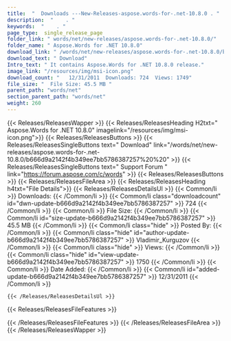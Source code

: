 ```yaml
---
title:  "  Downloads ---New-Releases-aspose.words-for-.net-10.8.0 . " 
description:  "    . " 
keywords:  "    . " 
page_type:  single_release_page
folder_link: " words/net/new-releases/aspose.words-for-.net-10.8.0/"
folder_name: " Aspose.Words for .NET 10.8.0"
download_link: " /words/net/new-releases/aspose.words-for-.net-10.8.0/b666d9a2142f4b349ee7bb5786387257"
download_text: " Download"
Intro_text: " It contains Aspose.Words for .NET 10.8.0 release."
image_link: "/resources/img/msi-icon.png"
download_count: "   12/31/2011  Downloads: 724  Views: 1749"
file_size: "  File Size: 45.5 MB "
parent_path: "words/net"
section_parent_path: "words/net"
weight: 260 
---
```


{{< Releases/ReleasesWapper >}}
  {{< Releases/ReleasesHeading H2txt=" Aspose.Words for .NET 10.8.0" imagelink="/resources/img/msi-icon.png">}}
  {{< Releases/ReleasesButtons >}}
    {{< Releases/ReleasesSingleButtons text=" Download" link="/words/net/new-releases/aspose.words-for-.net-10.8.0/b666d9a2142f4b349ee7bb5786387257%20%20" >}}
    {{< Releases/ReleasesSingleButtons text=" Support Forum " link="https://forum.aspose.com/c/words" >}}
  {{< Releases/ReleasesButtons >}}
  {{< Releases/ReleasesFileArea >}}
    {{< Releases/ReleasesHeading h4txt="File Details">}}
    {{< Releases/ReleasesDetailsUl >}}
            {{< Common/li  >}} Downloads: {{< /Common/li >}} 
      {{< Common/li class="downloadcount" id="dwn-update-b666d9a2142f4b349ee7bb5786387257" >}} 724 {{< /Common/li >}} 
      {{< Common/li  >}} File Size: {{< /Common/li >}} 
      {{< Common/li id="size-update-b666d9a2142f4b349ee7bb5786387257" >}} 45.5 MB {{< /Common/li >}} 
      {{< Common/li  class="hide" >}} Posted By: {{< /Common/li >}} 
      {{< Common/li class="hide" id="author-update-b666d9a2142f4b349ee7bb5786387257" >}} Vladimir_Kurguzov {{< /Common/li >}} 
      {{< Common/li class="hide"  >}} Views: {{< /Common/li >}} 
      {{< Common/li class="hide" id="view-update-b666d9a2142f4b349ee7bb5786387257" >}} 1750 {{< /Common/li >}} 
      {{< Common/li  >}} Date Added: {{< /Common/li >}} 
      {{< Common/li id="added-update-b666d9a2142f4b349ee7bb5786387257" >}} 12/31/2011 {{< /Common/li >}} 

    {{< /Releases/ReleasesDetailsUl >}}

  {{< Releases/ReleasesFileFeatures >}}
      
  {{< /Releases/ReleasesFileFeatures >}}
 {{< /Releases/ReleasesFileArea >}}
{{< /Releases/ReleasesWapper >}}


